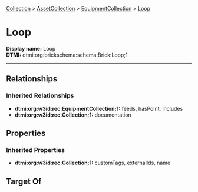 [Collection](../../../Collection.md) > [AssetCollection](../../AssetCollection.md) > [EquipmentCollection](../EquipmentCollection.md) > [Loop](.)
# Loop

**Display name:** Loop<br />
**DTMI:** dtmi:org:brickschema:schema:Brick:Loop;1

---
## Relationships
### Inherited Relationships
* **dtmi:org:w3id:rec:EquipmentCollection;1:** feeds, hasPoint, includes
* **dtmi:org:w3id:rec:Collection;1:** documentation
## Properties
### Inherited Properties
* **dtmi:org:w3id:rec:Collection;1:** customTags, externalIds, name
## Target Of

